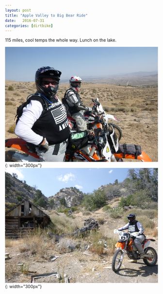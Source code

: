 ```yaml
---
layout: post
title: "Apple Valley to Big Bear Ride"
date:   2016-07-31
categories: [dirtbike]
---
```

115 miles, cool temps the whole way. Lunch on the lake.

![](/static/img/rides/mm7-31-16.jpg){: width="300px"}
![](/static/img/rides/mm2_7-31-16.jpg){: width="300px"}

